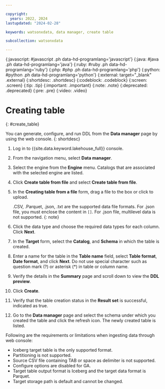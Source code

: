 ```yaml
---

copyright:
  years: 2022, 2024
lastupdated: "2024-02-28"

keywords: watsonxdata, data manager, create table

subcollection: watsonxdata

---
```


{:javascript: #javascript .ph data-hd-programlang='javascript'}
{:java: #java .ph data-hd-programlang='java'}
{:ruby: #ruby .ph data-hd-programlang='ruby'}
{:php: #php .ph data-hd-programlang='php'}
{:python: #python .ph data-hd-programlang='python'}
{:external: target="_blank" .external}
{:shortdesc: .shortdesc}
{:codeblock: .codeblock}
{:screen: .screen}
{:tip: .tip}
{:important: .important}
{:note: .note}
{:deprecated: .deprecated}
{:pre: .pre}
{:video: .video}

# Creating table
{: #create_table}

You can generate, configure, and run DDL from the **Data manager** page by using the web console.
{: shortdesc}

1. Log in to {{site.data.keyword.lakehouse_full}} console.
1. From the navigation menu, select **Data manager**.
1. Select the engine from the **Engine** menu. Catalogs that are associated with the selected engine are listed.
1. Click **Create table from file** and select **Create table from file**.
1. In the **Creating table from a file** form, drag a file to the box or click to upload.

   .CSV, .Parquet, .json, .txt are the supported data file formats.
   For .json file, you must enclose the content in `[]`.
   For .json file, multilevel data is not supported.
   {: note}

1. Click the data type and choose the required data types for each column. Click **Next**.
1. In the **Target** form, select the **Catalog**, and **Schema** in which the table is created.
1. Enter a name for the table in the **Table name** field, select **Table format**, **Date format**, and click **Next**. Do not use special character such as question mark (?) or asterisk (*) in table or column name.
1. Verify the details in the **Summary** page and scroll down to view the **DDL preview**.
1. Click **Create**.
1. Verify that the table creation status in the **Result set** is successful, indicated as true.
1. Go to the **Data manager** page and select the schema under which you created the table and click the refresh icon. The newly created table is listed.

Following are the requirements or limitations when ingesting data through web console:
* Iceberg target table is the only supported format.
* Partitioning is not supported.
* Source CSV file containing TAB or space as delimiter is not supported.
* Configure options are disabled for GA.
* Target table output format is Iceberg and the target data format is Parquet.
* Target storage path is default and cannot be changed.
